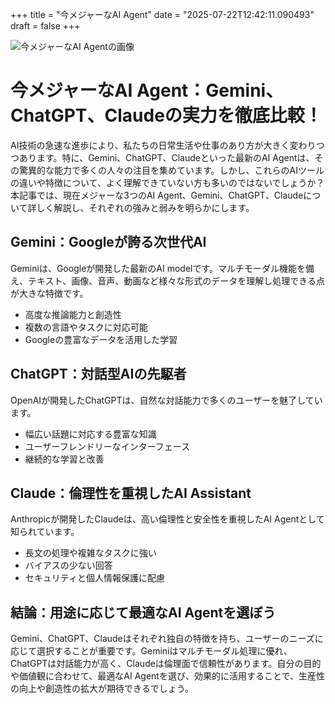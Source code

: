 +++
title = "今メジャーなAI Agent"
date = "2025-07-22T12:42:11.090493"
draft = false
+++

![今メジャーなAI Agentの画像](/images/2025-07-22-今メジャーなAI-Agent.jpg)

# 今メジャーなAI Agent：Gemini、ChatGPT、Claudeの実力を徹底比較！

AI技術の急速な進歩により、私たちの日常生活や仕事のあり方が大きく変わりつつあります。特に、Gemini、ChatGPT、Claudeといった最新のAI Agentは、その驚異的な能力で多くの人々の注目を集めています。しかし、これらのAIツールの違いや特徴について、よく理解できていない方も多いのではないでしょうか？本記事では、現在メジャーな3つのAI Agent、Gemini、ChatGPT、Claudeについて詳しく解説し、それぞれの強みと弱みを明らかにします。

## Gemini：Googleが誇る次世代AI

Geminiは、Googleが開発した最新のAI modelです。マルチモーダル機能を備え、テキスト、画像、音声、動画など様々な形式のデータを理解し処理できる点が大きな特徴です。

- 高度な推論能力と創造性
- 複数の言語やタスクに対応可能
- Googleの豊富なデータを活用した学習

## ChatGPT：対話型AIの先駆者

OpenAIが開発したChatGPTは、自然な対話能力で多くのユーザーを魅了しています。

- 幅広い話題に対応する豊富な知識
- ユーザーフレンドリーなインターフェース
- 継続的な学習と改善

## Claude：倫理性を重視したAI Assistant

Anthropicが開発したClaudeは、高い倫理性と安全性を重視したAI Agentとして知られています。

- 長文の処理や複雑なタスクに強い
- バイアスの少ない回答
- セキュリティと個人情報保護に配慮

## 結論：用途に応じて最適なAI Agentを選ぼう

Gemini、ChatGPT、Claudeはそれぞれ独自の特徴を持ち、ユーザーのニーズに応じて選択することが重要です。Geminiはマルチモーダル処理に優れ、ChatGPTは対話能力が高く、Claudeは倫理面で信頼性があります。自分の目的や価値観に合わせて、最適なAI Agentを選び、効果的に活用することで、生産性の向上や創造性の拡大が期待できるでしょう。
